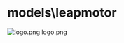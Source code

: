 <h1>models\leapmotor</h1>
<div class="container text-center">
<div class="row">
<div class="col col-lg-2 col-6">
<img src="https://media.evkx.net/multimedia/models/leapmotor/logo_xst.png" class="img-thumbnail" alt="logo.png">
logo.png
</div>
</div>
</div>
